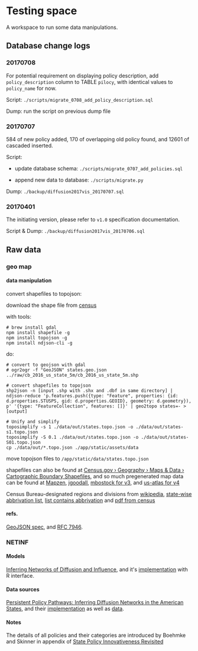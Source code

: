 # Testing space

A workspace to run some data manipulations.


## Database change logs

### 20170708

For potential requirement on displaying policy description, add `policy_description` column to TABLE `pilocy`, with identical values to `policy_name` for now.

Script: `./scripts/migrate_0708_add_policy_description.sql`

Dump: run the script on previous dump file

### 20170707

584 of new policy added, 170 of overlapping old policy found, and 12601 of cascaded inserted.

Script: 

- update database schema: `./scripts/migrate_0707_add_policies.sql`

- append new data to database: `./scripts/migrate.py`

Dump: `./backup/diffusion2017vis_20170707.sql`

### 20170401

The initiating version, please refer to `v1.0` specification documentation.

Script & Dump: `./backup/diffusion2017vis_20170706.sql`


## Raw data

### geo map

#### data manipulation

convert shapefiles to topojson: 

download the shape file from [census](https://www.census.gov/geo/maps-data/data/cbf/cbf_state.html)

with tools:

```
# brew install gdal
npm install shapefile -g
npm install topojson -g
npm install ndjson-cli -g
```

do:

```shell
# convert to geojson with gdal
# ogr2ogr -f "GeoJSON" states.geo.json ../raw/cb_2016_us_state_5m/cb_2016_us_state_5m.shp

# convert shapefiles to topojson
shp2json -n [input .shp with .shx and .dbf in same directory] | ndjson-reduce 'p.features.push({type: "Feature", properties: {id: d.properties.STUSPS, gid: d.properties.GEOID}, geometry: d.geometry}), p' '{type: "FeatureCollection", features: []}' | geo2topo states=- > [output]

# Unify and simplify
toposimplify -s 1 ./data/out/states.topo.json -o ./data/out/states-s1.topo.json
toposimplify -S 0.1 ./data/out/states.topo.json -o ./data/out/states-S01.topo.json
cp ./data/out/*.topo.json ./app/static/assets/data
```

move topojson files to `/app/static/data/states.topo.json`

shapefiles can also be found at [Census.gov › Geography › Maps & Data › Cartographic Boundary Shapefiles](https://www.census.gov/geo/maps-data/data/tiger-cart-boundary.html), and so much pregenerated map data can be found at [Mapzen](https://mapzen.com/data/borders/), 
[jgoodall](https://github.com/jgoodall/us-maps), [mbostock for v3](https://gist.githubusercontent.com/mbostock/4090846/raw/d534aba169207548a8a3d670c9c2cc719ff05c47/us.json), and [us-atlas for v4](https://unpkg.com/us-atlas@1/us/10m.json)

Census Bureau-designated regions and divisions from [wikipedia](https://en.wikipedia.org/wiki/List_of_regions_of_the_United_States#Census_Bureau-designated_regions_and_divisions), [state-wise abbrivation list](https://en.wikipedia.org/wiki/List_of_U.S._state_abbreviations), [list contains abbrivation](http://researchertools.blogspot.com/2012/09/excel-file-with-us-states-abbreviations.html) and [pdf from census](https://www2.census.gov/geo/pdfs/maps-data/maps/reference/us_regdiv.pdf)


#### refs.

[GeoJSON spec](http://geojson.org/geojson-spec.html), and [RFC 7946](https://tools.ietf.org/html/rfc7946).

### NETINF

#### Models

[Inferring Networks of Diffusion and Influence](https://arxiv.org/pdf/1006.0234.pdf ), and it's [implementation](https://github.com/flinder/NetworkInference) with R interface.

#### Data sources

[Persistent Policy Pathways: Inferring Diffusion Networks in the American States](http://scholar.colorado.edu/cgi/viewcontent.cgi?article=1001&context=psci_facpapers), and their [implementation](https://github.com/dssg/policy_diffusion ) as well as [data](https://dataverse.harvard.edu/dataset.xhtml?persistentId=doi:10.7910/DVN/A1GIMB).

#### Notes

The details of all policies and their categories are introduced by Boehmke and Skinner in appendix of [State Policy Innovativeness Revisited](http://myweb.uiowa.edu/fboehmke/Papers/boehmke-skinner2012preprint.pdf) 